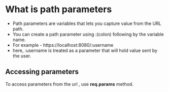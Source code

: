 # What is path parameters

- Path parameters are variables that lets you capture value from the URL path.
- You can create a path parameter using :(colon) following by the variable name.
- For example - https://localhost:8080/:username
- here, :username is treated as a parameter that will hold value sent by the user.

## Accessing parameters

To access parameters from the url , use **req.params** method.